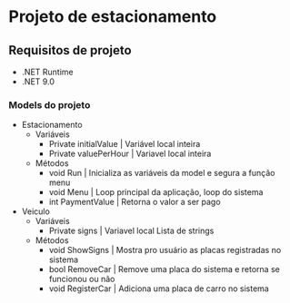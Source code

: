 # Projeto de estacionamento

## Requisitos de projeto
- .NET Runtime
- .NET 9.0

### Models do projeto
- Estacionamento
    - Variáveis
        - Private initialValue | Variável local inteira
        - Private valuePerHour | Variavel local inteira
    - Métodos
        - void Run | Inicializa as variáveis da model e segura a função menu
        - void Menu | Loop principal da aplicação, loop do sistema
        - int PaymentValue | Retorna o valor a ser pago
- Veiculo
    - Variáveis
        - Private signs | Variavel local Lista de strings
    - Métodos
        - void ShowSigns | Mostra pro usuário as placas registradas no sistema
        - bool RemoveCar | Remove uma placa do sistema e retorna se funcionou ou não
        - void RegisterCar | Adiciona uma placa de carro no sistema
